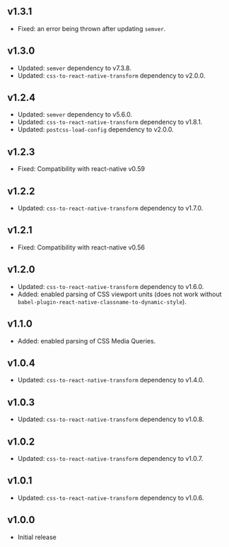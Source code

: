 ## v1.3.1

- Fixed: an error being thrown after updating `semver`.

## v1.3.0

- Updated: `semver` dependency to v7.3.8.
- Updated: `css-to-react-native-transform` dependency to v2.0.0.

## v1.2.4

- Updated: `semver` dependency to v5.6.0.
- Updated: `css-to-react-native-transform` dependency to v1.8.1.
- Updated: `postcss-load-config` dependency to v2.0.0.

## v1.2.3

- Fixed: Compatibility with react-native v0.59

## v1.2.2

- Updated: `css-to-react-native-transform` dependency to v1.7.0.

## v1.2.1

- Fixed: Compatibility with react-native v0.56

## v1.2.0

- Updated: `css-to-react-native-transform` dependency to v1.6.0.
- Added: enabled parsing of CSS viewport units (does not work without `babel-plugin-react-native-classname-to-dynamic-style`).

## v1.1.0

- Added: enabled parsing of CSS Media Queries.

## v1.0.4

- Updated: `css-to-react-native-transform` dependency to v1.4.0.

## v1.0.3

- Updated: `css-to-react-native-transform` dependency to v1.0.8.

## v1.0.2

- Updated: `css-to-react-native-transform` dependency to v1.0.7.

## v1.0.1

- Updated: `css-to-react-native-transform` dependency to v1.0.6.

## v1.0.0

- Initial release
